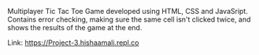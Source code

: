 Multiplayer Tic Tac Toe Game developed using HTML, CSS and JavaSript. 
Contains error checking, making sure the same cell isn't clicked twice, and shows the results of the game at the end. 

Link: https://Project-3.hishaamali.repl.co
